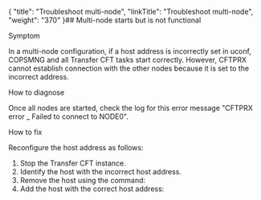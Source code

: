 {
    "title": "Troubleshoot multi-node",
    "linkTitle": "Troubleshoot multi-node",
    "weight": "370"
}## Multi-node starts but is not functional

Symptom

In a multi-node configuration, if a host address is incorrectly set in uconf, COPSMNG and all Transfer CFT tasks start correctly. However, CFTPRX cannot establish connection with the other nodes because it is set to the incorrect address.

How to diagnose

Once all nodes are started, check the log for this error message "CFTPRX error \_ Failed to connect to NODE0".

How to fix

Reconfigure the host address as follows:

1.  Stop the Transfer CFT instance.
2.  Identify the host with the incorrect host address.
3.  Remove the host using the command:
4.  Add the host with the correct host address:  

